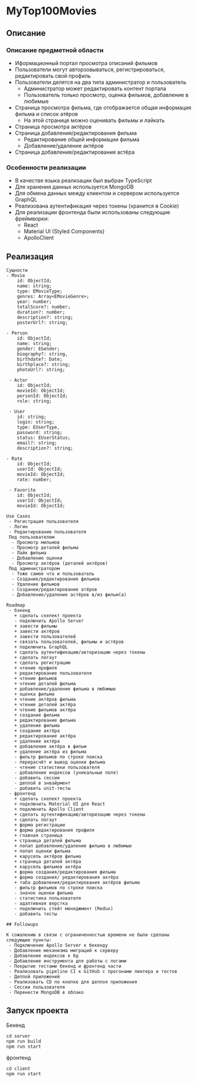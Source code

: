 # MyTop100Movies

## Описание

### Описание предметной области

 - Иформационный портал просмотра описаний фильмов
 - Пользователи могут авторзовываться, регистрироваться, редактировать свой профиль
 - Пользователи делятся на два типа администратор и пользователь
   - Администратор может редактировать контент портала
   - Пользователь только просмотр, оценка фильмов, добавление в любимые
 - Страница просмотра фильма, где отображается общая информация фильма и список атёров
   - На этой странице можно оценивать фильмы и лайкать
 - Страница просмотра актёров
 - Страница добавления/редактирования фильма
   - Редактирование общей информации фильма
   - Добавление/удаление актёров
 - Страница добавления/редактирования астёра

### Особенности реализации

 - В качестве языка реализации был выбран TypeScript
 - Для хранения данных используется MongoDB
 - Для обмена данных между клиентом и сервером используется GraphQL
 - Реализована аутентификация через токены (хранится в Cookie)
 - Для реализации фронтенда были использованы следующие фреймворки:
   - React
   - Material UI (Styled Components)
   - ApolloClient

## Реализация

```
Сущности
- Movie
    id: ObjectId;
    name: string;
    type: EMovieType;
    genres: Array<EMovieGenre>;
    year: number;
    totalScore?: number;
    duration?: number;
    description?: string;
    posterUrl?: string;

- Person
    id: ObjectId;
    name: string;
    gender: EGender;
    biography?: string,
    birthdate?: Date;
    birthplace?: string;
    photoUrl?: string;

 - Actor
    id: ObjectId;
    movieId: ObjectId;
    personId: ObjectId;
    role: string;

 - User
    id: string;
    login: string;
    type: EUserType,
    password: string;
    status: EUserStatus;
    email?: string;
    description?: string;

- Rate
    id: ObjectId;
    userId: ObjectId;
    movieId: ObjectId;
    rate: number;

 - Favorite
    id: ObjectId;
    userId: ObjectId;
    movieId: ObjectId;

Use Cases
 - Регистрация пользователя
 - Логин
 - Редактирование пользователя
 Под пользователем
  - Просмотр мильмов
  - Просмотр деталей фильма
  - Лайк фильма
  - Добавление оценки
  - Просмотр актёров (деталей актёров)
 Под администратором
  - Тоже самое что и пользователь
  - Создание/редактирование фильмов
  - Удаление фильмов
  - Созданеи/редактирование атёров
  - Добавление/удаление астёров в/из фильм(а)

Roadmap
 - бэкенд
   + сделать скелект проекта
   - подключить Apollo Server
   + завести фильмы
   + завести актёров
   + завести пользователей
   + связать пользователей, фильмы и астёров
   + подключить GraphQL
   + сделать аутентификацию/авторизацию через токены
   + сделать логаут
   + сделать регистрацию
   + чтение профиля
   + редактирование пользователя
   + чтение фильмов
   + чтение деталей фильма
   + добавление/удаление фильма в любимые
   + оценка фильма
   + чтение актёров фильма
   + чтение деталей актёра
   + чтение фильмов актёра
   + создание фильма
   + редактирование фильма
   + удаление фильма
   + создание актёра
   + редактирование актёра
   + удаление актёра
   + добавление актёра в фильм
   + удаление актёра из фильма
   - фильтр фильмов по строке поиска
   - перерасчёт и вывод оценки фильма
   - чтение статистики пользователя
   - добавление индексов (уникальные поля)
   - добавить сессии
   - деплой в энвайрмент
   - добавить unit-тесты
 - фронтенд
   + сделать скелект проекта
   + подключить Material UI для React
   + подключить Apollo Client
   + сделать аутентификацию/авторизацию через токены
   + сделать логаут
   + форма регистрации
   + форма редактирования профиля
   + главная страница
   + страница деталей фильма
   + попап добавление/удаление фильма в любимые
   + попап оценки фильма
   + карусель актёров фильма
   + страница деталей актёра
   + карусель фильмов актёра
   + форма создания/редактирования фильма
   + форма создания/ редактирования актёра
   + таба добавления/редактирования актёров фильма
   - фильтр фильмов по строке поиска
   - значок оценки фильма
   - статистика пользователя
   - адаптивная верстка
   - подключить стейт менеджмент (Redux)
   - добавить тесты

## Followups

К сожалению в связи с ограниченностью времени не были сделаны следующие пункты:
 - Подключение Apollo Server к бекенду
 - Добавление механизма миграций к серверу
 - Добавление индексов к бд
 - Добавление инструмента для работы с логами
 - Покрытие тестами бекенд и фронтенд части
 - Реализовать pipeline CI к GitHub с прогонами линтера и тестов
 - Деплой приложений
 - Реализовать CD по кнопке для деплоя приложения
 - Сессии пользователя
 - Перенести MongoDB в облако

```
## Запуск проекта

Бекенд
```
cd server
npm run build
npm run start
```

фронтенд
```
cd client
npm run start
```